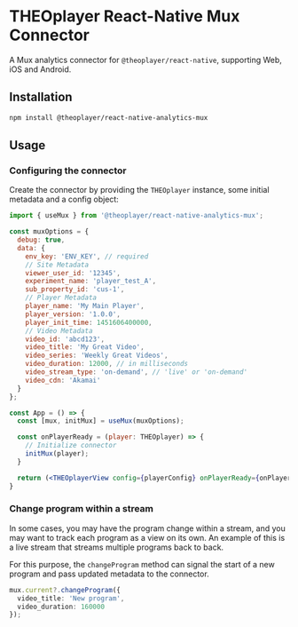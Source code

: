 # THEOplayer React-Native Mux Connector

A Mux analytics connector for `@theoplayer/react-native`, supporting Web, iOS and Android.

## Installation

```sh
npm install @theoplayer/react-native-analytics-mux
```

[//]: # (npm install @theoplayer/react-native-analytics-mux)

## Usage

### Configuring the connector

Create the connector by providing the `THEOplayer` instance, some initial metadata and a config
object:

```jsx
import { useMux } from '@theoplayer/react-native-analytics-mux';

const muxOptions = {
  debug: true,
  data: {
    env_key: 'ENV_KEY', // required
    // Site Metadata
    viewer_user_id: '12345',
    experiment_name: 'player_test_A',
    sub_property_id: 'cus-1',
    // Player Metadata
    player_name: 'My Main Player',
    player_version: '1.0.0',
    player_init_time: 1451606400000,
    // Video Metadata
    video_id: 'abcd123',
    video_title: 'My Great Video',
    video_series: 'Weekly Great Videos',
    video_duration: 12000, // in milliseconds
    video_stream_type: 'on-demand', // 'live' or 'on-demand'
    video_cdn: 'Akamai'
  }
};

const App = () => {
  const [mux, initMux] = useMux(muxOptions);

  const onPlayerReady = (player: THEOplayer) => {
    // Initialize connector
    initMux(player);
  }

  return (<THEOplayerView config={playerConfig} onPlayerReady={onPlayerReady}/>);
}
```

### Change program within a stream

In some cases, you may have the program change within a stream, and you may want to track
each program as a view on its own.
An example of this is a live stream that streams multiple programs back to back.

For this purpose, the `changeProgram` method can signal the start of a new program and pass
updated metadata to the connector.

```typescript
mux.current?.changeProgram({
  video_title: 'New program',
  video_duration: 160000
});
```

